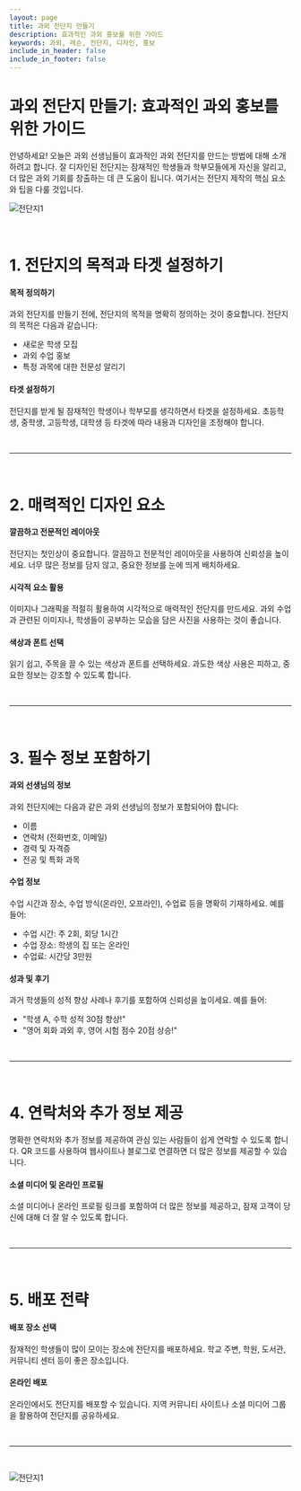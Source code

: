 ```yaml
---
layout: page
title: 과외 전단지 만들기
description: 효과적인 과외 홍보를 위한 가이드
keywords: 과외, 레슨, 전단지, 디자인, 홍보
include_in_header: false
include_in_footer: false
---
```


# 과외 전단지 만들기: 효과적인 과외 홍보를 위한 가이드
안녕하세요! 오늘은 과외 선생님들이 효과적인 과외 전단지를 만드는 방법에 대해 소개하려고 합니다. 잘 디자인된 전단지는 잠재적인 학생들과 학부모들에게 자신을 알리고, 더 많은 과외 기회를 창출하는 데 큰 도움이 됩니다. 여기서는 전단지 제작의 핵심 요소와 팁을 다룰 것입니다.

![전단지1](../assets/images/post1-1.png)

<br>

# **1. 전단지의 목적과 타겟 설정하기**

#### 목적 정의하기
과외 전단지를 만들기 전에, 전단지의 목적을 명확히 정의하는 것이 중요합니다. 전단지의 목적은 다음과 같습니다:
- 새로운 학생 모집
- 과외 수업 홍보
- 특정 과목에 대한 전문성 알리기

#### 타겟 설정하기
전단지를 받게 될 잠재적인 학생이나 학부모를 생각하면서 타겟을 설정하세요. 초등학생, 중학생, 고등학생, 대학생 등 타겟에 따라 내용과 디자인을 조정해야 합니다.


<br>

________
<br>

# **2. 매력적인 디자인 요소**

#### 깔끔하고 전문적인 레이아웃
전단지는 첫인상이 중요합니다. 깔끔하고 전문적인 레이아웃을 사용하여 신뢰성을 높이세요. 너무 많은 정보를 담지 않고, 중요한 정보를 눈에 띄게 배치하세요.

#### 시각적 요소 활용
이미지나 그래픽을 적절히 활용하여 시각적으로 매력적인 전단지를 만드세요. 과외 수업과 관련된 이미지나, 학생들이 공부하는 모습을 담은 사진을 사용하는 것이 좋습니다.

#### 색상과 폰트 선택
읽기 쉽고, 주목을 끌 수 있는 색상과 폰트를 선택하세요. 과도한 색상 사용은 피하고, 중요한 정보는 강조할 수 있도록 합니다.


<br>

________
<br>


# **3. 필수 정보 포함하기**

#### 과외 선생님의 정보
과외 전단지에는 다음과 같은 과외 선생님의 정보가 포함되어야 합니다:

- 이름
- 연락처 (전화번호, 이메일)
- 경력 및 자격증
- 전공 및 특화 과목

#### 수업 정보
수업 시간과 장소, 수업 방식(온라인, 오프라인), 수업료 등을 명확히 기재하세요. 예를 들어:

- 수업 시간: 주 2회, 회당 1시간
- 수업 장소: 학생의 집 또는 온라인
- 수업료: 시간당 3만원

#### 성과 및 후기
과거 학생들의 성적 향상 사례나 후기를 포함하여 신뢰성을 높이세요. 예를 들어:

- "학생 A, 수학 성적 30점 향상!"
- "영어 회화 과외 후, 영어 시험 점수 20점 상승!"


<br>

________
<br>

# **4. 연락처와 추가 정보 제공**
명확한 연락처와 추가 정보를 제공하여 관심 있는 사람들이 쉽게 연락할 수 있도록 합니다. QR 코드를 사용하여 웹사이트나 블로그로 연결하면 더 많은 정보를 제공할 수 있습니다.

#### 소셜 미디어 및 온라인 프로필
소셜 미디어나 온라인 프로필 링크를 포함하여 더 많은 정보를 제공하고, 잠재 고객이 당신에 대해 더 잘 알 수 있도록 합니다.


<br>

________
<br>

# **5. 배포 전략**
#### 배포 장소 선택
잠재적인 학생들이 많이 모이는 장소에 전단지를 배포하세요. 학교 주변, 학원, 도서관, 커뮤니티 센터 등이 좋은 장소입니다.

#### 온라인 배포
온라인에서도 전단지를 배포할 수 있습니다. 지역 커뮤니티 사이트나 소셜 미디어 그룹을 활용하여 전단지를 공유하세요.


<br>

________
<br>

![전단지1](../assets/images/post1-2.png)
